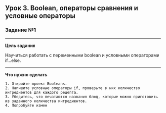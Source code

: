 ## Урок 3. Boolean, операторы сравнения и условные операторы

### Задание №1

---
**Цель задания**

Научиться работать с переменными boolean и условными операторами if...else.

---
**Что нужно сделать**

    1. Откройте проект Booleans.
    2. Напишите условные операторы if, проверьте в них количество ингредиентов для каждого рецепта. 
    3. Убедитесь, что печатаются названия блюд, которые можно приготовить из заданного количества ингредиентов. 
    4. Попробуйте измен